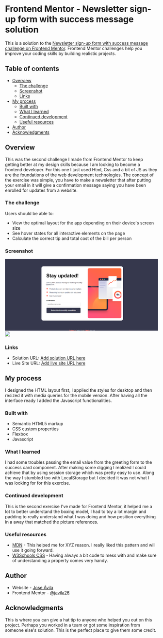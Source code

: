 # Frontend Mentor - Newsletter sign-up form with success message solution

This is a solution to the [Newsletter sign-up form with success message challenge on Frontend Mentor](https://www.frontendmentor.io/challenges/newsletter-signup-form-with-success-message-3FC1AZbNrv). Frontend Mentor challenges help you improve your coding skills by building realistic projects. 

## Table of contents

- [Overview](#overview)
  - [The challenge](#the-challenge)
  - [Screenshot](#screenshot)
  - [Links](#links)
- [My process](#my-process)
  - [Built with](#built-with)
  - [What I learned](#what-i-learned)
  - [Continued development](#continued-development)
  - [Useful resources](#useful-resources)
- [Author](#author)
- [Acknowledgments](#acknowledgments)

## Overview

This was the second challenge I made from Frontend Mentor to keep getting better at my design skills because I am looking to become a frontend developer. For this one I just used Html, Css and a bit of JS as they are the foundations of the web development technologies. The concept of the exercise was simple, you have to make a newsletter that after putting your email in it will give a confirmation message saying you have been enrolled for updates from a website.

### The challenge

Users should be able to:

- View the optimal layout for the app depending on their device's screen size
- See hover states for all interactive elements on the page
- Calculate the correct tip and total cost of the bill per person

### Screenshot

![](./newsletter-dekstop-solution.png)
![](./newsletter-mobile-solution.png)

### Links

- Solution URL: [Add solution URL here](https://your-solution-url.com)
- Live Site URL: [Add live site URL here](https://your-live-site-url.com)

## My process
I designed the HTML layout first, I applied the styles for desktop and then resized it with media queries for the mobile version. After having all the interface ready I added the Javascript functionalities.

### Built with

- Semantic HTML5 markup
- CSS custom properties
- Flexbox
- Javascript

### What I learned

I had some troubles passing the email value from the greeting form to the success card component. After making some digging I realized I could achieve that by using session storage which was pretty easy to use. Along the way I stumbled too with LocalStorage but I decided it was not what I was looking for for this exercise.

### Continued development

This is the second exercise I've made for Frontend Mentor, it helped me a lot to better understand the boxing model, I had to toy a lot margin and padding to really understand what I was doing and how position everything in a away that matched the picture references.

### Useful resources

- [MDN](https://developer.mozilla.org/es/) - This helped me for XYZ reason. I really liked this pattern and will use it going forward.
- [W3Schools CSS](https://www.w3schools.com/css/) - Having always a bit code to mess with and make sure of understanding a property comes very handy.

## Author

- Website - [Jose Ávila](https://github.com/javila26)
- Frontend Mentor - [@javila26](https://www.frontendmentor.io/profile/javila26)

## Acknowledgments

This is where you can give a hat tip to anyone who helped you out on this project. Perhaps you worked in a team or got some inspiration from someone else's solution. This is the perfect place to give them some credit.